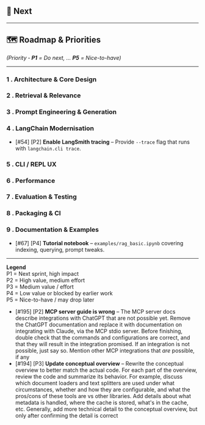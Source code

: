 ## 🚀 Next


---

## 🗺️ Roadmap & Priorities
*(Priority ‑ **P1** = Do next, … **P5** = Nice-to-have)*

---


### 1 . Architecture & Core Design

### 2 . Retrieval & Relevance

### 3 . Prompt Engineering & Generation

### 4 . LangChain Modernisation
- [#54] [P2] **Enable LangSmith tracing** – Provide `--trace` flag that runs with `langchain.cli trace`.


### 5 . CLI / REPL UX

### 6 . Performance

### 7 . Evaluation & Testing


### 8 . Packaging & CI


### 9 . Documentation & Examples
- [#67] [P4] **Tutorial notebook** – `examples/rag_basic.ipynb` covering indexing, querying, prompt tweaks.

---

**Legend**  
P1 = Next sprint, high impact  
P2 = High value, medium effort  
P3 = Medium value / effort  
P4 = Low value or blocked by earlier work  
P5 = Nice-to-have / may drop later

- [#195] [P2] **MCP server guide is wrong** – The MCP server docs describe integrations with ChatGPT that are not possible yet.  Remove the ChatGPT documentation and replace it with documentation on integrating with Claude, via the MCP stdio server.  Before finishing, double check that the commands and configurations are correct, and that they will result in the integration promised.  If an integration is not possible, just say so.  Mention other MCP integrations that *are* possible, if any
- [#194] [P3] **Update conceptual overview** – Rewrite the conceptual overview to better match the actual code.  For each part of the overview, review the code and summarize its behavior.  For example, discuss which document loaders and text splitters are used under what circumstances, whether and how they are configurable, and what the pros/cons of these tools are vs other libraries.  Add details about what metadata is handled, where the cache is stored, what's in the cache, etc.  Generally, add more technical detail to the conceptual overview, but only after confirming the detail is correct
